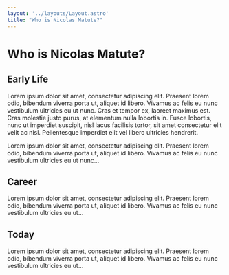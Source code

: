 ```yaml
---
layout: '../layouts/Layout.astro'
title: "Who is Nicolas Matute?"
---
```


# Who is Nicolas Matute?

## Early Life
Lorem ipsum dolor sit amet, consectetur adipiscing elit. Praesent lorem odio, bibendum
viverra porta ut, aliquet id libero. Vivamus ac felis eu nunc vestibulum ultricies eu ut
nunc. Cras et tempor ex, laoreet maximus est. Cras molestie justo purus, at elementum nulla
lobortis in. Fusce lobortis, nunc ut imperdiet suscipit, nisl lacus facilisis tortor, sit
amet consectetur elit velit ac nisl. Pellentesque imperdiet elit vel libero ultricies
hendrerit.

Lorem ipsum dolor sit amet, consectetur adipiscing elit. Praesent lorem odio, bibendum
viverra porta ut, aliquet id libero. Vivamus ac felis eu nunc vestibulum ultricies eu ut
nunc...

## Career
Lorem ipsum dolor sit amet, consectetur adipiscing elit. Praesent lorem odio, bibendum
viverra porta ut, aliquet id libero. Vivamus ac felis eu nunc vestibulum ultricies eu ut...

## Today
Lorem ipsum dolor sit amet, consectetur adipiscing elit. Praesent lorem odio, bibendum
viverra porta ut, aliquet id libero. Vivamus ac felis eu nunc vestibulum ultricies eu ut...
